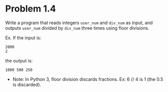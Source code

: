 # Problem 1.4 
Write a program that reads integers `user_num` and `div_num` as input, and outputs `user_num` divided by `div_num` three times using floor divisions. 

Ex. If the input is:

    2000
    2
the output is:

    1000 500 250

* Note: In Python 3, floor division discards fractions. Ex: 6 // 4 is 1 (the 0.5 is discarded). 